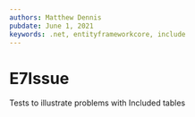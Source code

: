 ```yaml
---
authors: Matthew Dennis
pubdate: June 1, 2021
keywords: .net, entityframeworkcore, include
---
```

# E7Issue
Tests to illustrate problems with Included tables
